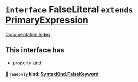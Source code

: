 # `interface` FalseLiteral `extends` [PrimaryExpression](../private.interface.PrimaryExpression/README.md)

[Documentation Index](../README.md)

## This interface has

- property [kind](#-readonly-kind-syntaxkindfalsekeyword)


#### 📄 `readonly` kind: [SyntaxKind.FalseKeyword](../private.enum.SyntaxKind/README.md#falsekeyword--97)



